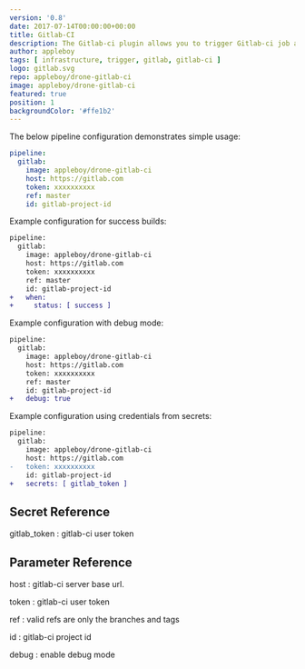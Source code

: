 ```yaml
---
version: '0.8'
date: 2017-07-14T00:00:00+00:00
title: Gitlab-CI
description: The Gitlab-ci plugin allows you to trigger Gitlab-ci job automatically.
author: appleboy
tags: [ infrastructure, trigger, gitlab, gitlab-ci ]
logo: gitlab.svg
repo: appleboy/drone-gitlab-ci
image: appleboy/drone-gitlab-ci
featured: true
position: 1
backgroundColor: '#ffe1b2'
---
```


The below pipeline configuration demonstrates simple usage:

```yaml
pipeline:
  gitlab:
    image: appleboy/drone-gitlab-ci
    host: https://gitlab.com
    token: xxxxxxxxxx
    ref: master
    id: gitlab-project-id
```

Example configuration for success builds:

```diff
pipeline:
  gitlab:
    image: appleboy/drone-gitlab-ci
    host: https://gitlab.com
    token: xxxxxxxxxx
    ref: master
    id: gitlab-project-id
+   when:
+     status: [ success ]
```

Example configuration with debug mode:

```diff
pipeline:
  gitlab:
    image: appleboy/drone-gitlab-ci
    host: https://gitlab.com
    token: xxxxxxxxxx
    ref: master
    id: gitlab-project-id
+   debug: true
```

Example configuration using credentials from secrets:

```diff
pipeline:
  gitlab:
    image: appleboy/drone-gitlab-ci
    host: https://gitlab.com
-   token: xxxxxxxxxx
    id: gitlab-project-id
+   secrets: [ gitlab_token ]
```

## Secret Reference

gitlab_token
: gitlab-ci user token

## Parameter Reference

host
: gitlab-ci server base url.

token
: gitlab-ci user token

ref
: valid refs are only the branches and tags

id
: gitlab-ci project id

debug
: enable debug mode

